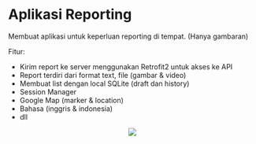 # Aplikasi Reporting

Membuat aplikasi untuk keperluan reporting di tempat. (Hanya gambaran)

Fitur:
- Kirim report ke server menggunakan Retrofit2 untuk akses ke API
- Report terdiri dari format text, file (gambar & video)
- Membuat list dengan local SQLite (draft dan history)
- Session Manager
- Google Map (marker & location)
- Bahasa (inggris & indonesia)
- dll

<p align="center">
  <img src="https://github.com/dioob/Aplikasi-Reporting/blob/main/fama.jpg">
</p>

